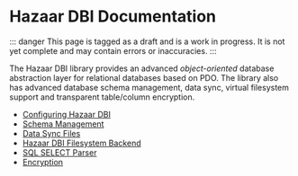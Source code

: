 # Hazaar DBI Documentation

::: danger
This page is tagged as a draft and is a work in progress.  It is not yet complete and may contain errors or inaccuracies.
:::

The Hazaar DBI library provides an advanced *object-oriented* database abstraction layer for relational databases based on PDO.  The library also has advanced database schema management, data sync, virtual filesystem support and transparent table/column encryption.

* [Configuring Hazaar DBI](configure.md)
* [Schema Management](schema-manager.md)
* [Data Sync Files](data-sync.md)
* [Hazaar DBI Filesystem Backend](filesystem.md)
* [SQL SELECT Parser](parser.md)
* [Encryption](encryption.md)
